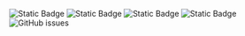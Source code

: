 ![Static Badge](https://img.shields.io/badge/blacklists-60-000000) ![Static Badge](https://img.shields.io/badge/blacklisted-3044748-cc0000) ![Static Badge](https://img.shields.io/badge/whitelisted-2242-00CC00) ![Static Badge](https://img.shields.io/badge/streaming_blacklist-28106-000000) ![GitHub issues](https://img.shields.io/github/issues/fabriziosalmi/blacklists)
